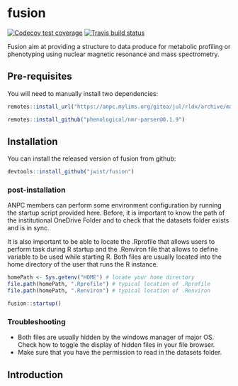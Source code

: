 
# fusion

<!-- badges: start -->
[![Codecov test coverage](https://codecov.io/gh/jwist/fusion/branch/master/graph/badge.svg)](https://codecov.io/gh/jwist/fusion?branch=master)
[![Travis build status](https://travis-ci.com/jwist/fusion.svg?branch=master)](https://travis-ci.com/jwist/fusion)
<!-- badges: end -->

Fusion aim at providing a structure to data produce for metabolic profiling or phenotyping using nuclear magnetic resonance and mass spectrometry. 

## Pre-requisites

You will need to manually install two dependencies:

```r
remotes::install_url("https://anpc.mylims.org/gitea/jul/rldx/archive/main.tar.gz")

remotes::install_github("phenological/nmr-parser@0.1.9")
```
## Installation

You can install the released version of fusion from github:

``` r
devtools::install_github("jwist/fusion")
```

### post-installation 

ANPC members can perform some environment configuration by running the startup script provided here. Before, it is important to know the path of the institutional OneDrive Folder and to check that the datasets folder exists and is in sync. 

It is also important to be able to locate the .Rprofile that allows users to perform task during R startup and the .Renviron file that allows to define variable to be used while starting R. Both files are usually located into the home directory of the user that runs the R instance.

``` r
homePath <- Sys.getenv("HOME") # locate your home directory
file.path(homePath, ".Rprofile") # typical location of .Rprofile
file.path(homePath, ".Renviron") # typical location of .Renviron

fusion::startup()
```

### Troubleshooting
 - Both files are usually hidden by the windows manager of major OS. Check how to toggle the display of hidden files in your file browser.
 - Make sure that you have the permission to read in the datasets folder.

## Introduction


